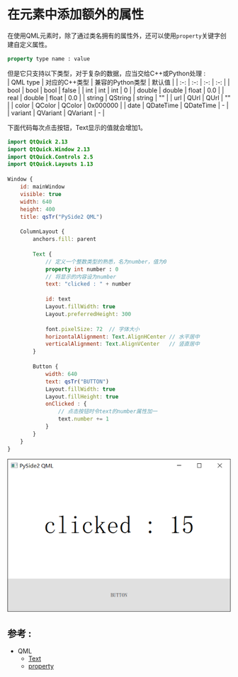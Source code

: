 # 在元素中添加额外的属性
在使用QML元素时，除了通过类名拥有的属性外，还可以使用`property`关键字创建自定义属性。
```QML
property type name : value
```
但是它只支持以下类型，对于复杂的数据，应当交给C++或Python处理 :  
| QML type | 对应的C++类型  | 兼容的Python类型 |  默认值    |
| :-:      | :-:           | :-:             | :-:        |
| bool     | bool          | bool            | false      |
| int      | int           | int             | 0          |
| double   | double        | float           | 0.0        |
| real     | double        | float           | 0.0        |
| string   | QString       | string          | ""         |
| url      | QUrl          | QUrl            | ""         |
| color    | QColor        | QColor          | 0x000000   |
| date     | QDateTime     | QDateTime       | -          |
| variant  | QVariant      | QVariant        | -          |

下面代码每次点击按钮，Text显示的值就会增加1。
```QML
import QtQuick 2.13
import QtQuick.Window 2.13
import QtQuick.Controls 2.5
import QtQuick.Layouts 1.13

Window {
    id: mainWindow
    visible: true
    width: 640
    height: 400
    title: qsTr("PySide2 QML")

    ColumnLayout {
        anchors.fill: parent

        Text {
            // 定义一个整数类型的熟悉，名为number，值为0
            property int number : 0
            // 将显示的内容设为number
            text: "clicked : " + number

            id: text
            Layout.fillWidth: true
            Layout.preferredHeight: 300
            
            font.pixelSize: 72  // 字体大小
            horizontalAlignment: Text.AlignHCenter // 水平居中
            verticalAlignment: Text.AlignVCenter   // 竖直居中
        }

        Button {
            width: 640
            text: qsTr("BUTTON")
            Layout.fillWidth: true
            Layout.fillHeight: true
            onClicked : {
                // 点击按钮时令text的number属性加一
                text.number += 1
            }
        }
    }
}
```

![Image](/image/qml/03.property/property.png)

## 参考 :  
* QML
  * [Text](https://doc.qt.io/qt-5/qml-qtquick-text.html)
  * [property](https://doc.qt.io/qt-5/qtqml-syntax-objectattributes.html#property-attributes)